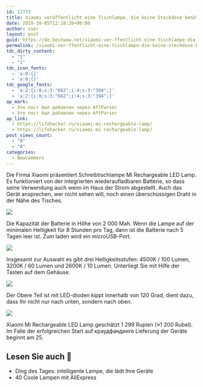 ```yaml
---
id: 12773
title: Xiaomi veröffentlicht eine Tischlampe, die keine Steckdose benötigen
date: 2019-10-05T12:18:39+00:00
author: user
layout: post
guid: https://de.bestwow.net/xiaomi-ver-ffentlicht-eine-tischlampe-die-keine-steckdose-ben-tigen/
permalink: /xiaomi-ver-ffentlicht-eine-tischlampe-die-keine-steckdose-ben-tigen/
tdc_dirty_content:
  - "1"
  - "1"
tdc_icon_fonts:
  - 'a:0:{}'
  - 'a:0:{}'
tdc_google_fonts:
  - 'a:2:{i:0;s:3:"662";i:4;s:3:"394";}'
  - 'a:2:{i:0;s:3:"662";i:4;s:3:"394";}'
ap_mark:
  - Это пост был добавлен через AftParser
  - Это пост был добавлен через AftParser
ap_link:
  - https://lifehacker.ru/xiaomi-mi-rechargeable-lamp/
  - https://lifehacker.ru/xiaomi-mi-rechargeable-lamp/
post_views_count:
  - "8"
  - "8"
categories:
  - Newcommers
---
```

Die Firma Xiaomi präsentiert Schreibtischlampe Mi Rechargeable LED Lamp. Es funktioniert von der integrierten wiederaufladbaren Batterie, so dass seine Verwendung auch wenn im Haus der Strom abgestellt. Auch das Gerät ansprechen, wer nicht sehen will, noch einen überschüssigen Draht in der Nähe des Tisches.

![](https://de.bestwow.net/wp-content/uploads/2019/10/xiaomi-vypustila-nastol-nuyu-lampu-kotoroy-ne-nuzhna-rozetka-1.jpg) 

Die Kapazität der Batterie in Höhe von 2 000 Mah. Wenn die Lampe auf der minimalen Helligkeit für 8 Stunden pro Tag, dann ist die Batterie nach 5 Tagen leer ist. Zum laden wird ein microUSB-Port.

![](https://de.bestwow.net/wp-content/uploads/2019/10/xiaomi-vypustila-nastol-nuyu-lampu-kotoroy-ne-nuzhna-rozetka-2.jpg) 

Insgesamt zur Auswahl es gibt drei Helligkeitsstufen: 4500K / 100 Lumen, 3200K / 60 Lumen und 2600K / 10 Lumen. Unterliegt Sie mit Hilfe der Tasten auf dem Gehäuse.

![](https://de.bestwow.net/wp-content/uploads/2019/10/xiaomi-vypustila-nastol-nuyu-lampu-kotoroy-ne-nuzhna-rozetka-3.jpg) 

Der Obere Teil ist mit LED-dioden kippt innerhalb von 120 Grad, dient dazu, dass Ihr nicht nur nach unten, sondern nach oben.

![](https://de.bestwow.net/wp-content/uploads/2019/10/xiaomi-vypustila-nastol-nuyu-lampu-kotoroy-ne-nuzhna-rozetka-4.jpg) 

Xiaomi Mi Rechargeable LED Lamp geschätzt 1 299 Rupien (≈1 200 Rubel). Im Falle der erfolgreichen Start auf краудфандинге Lieferung der Geräte beginnt am 25.

<div>
  <h2 class="read-also__title">
    <span>Lesen Sie auch</span> <span>🧐 </span>
  </h2>
  
  <ul class="read-also__list">
    <li>
      Ding des Tages: intelligente Lampe, die lädt Ihre Geräte
    </li>
    <li>
      40 Coole Lampen mit AliExpress
    </li>
  </ul>
</div>
